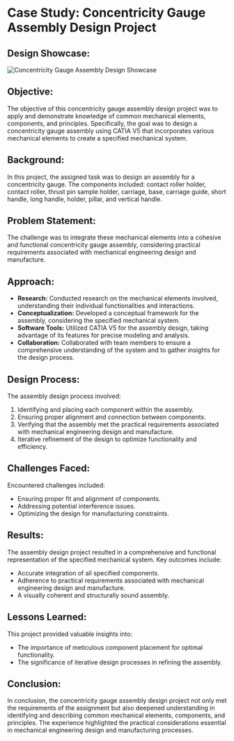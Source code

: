 
<h1>Case Study: Concentricity Gauge Assembly Design Project</h1>

<h2>Design Showcase:</h2>
<img src="https://github.com/Mathew2624/Case-Study-Assembly-Design-Project/assets/150618966/2e5fcbab-96e8-4754-8206-89fc3e190f25" alt="Concentricity Gauge Assembly Design Showcase" style="max-width: 100%; height: auto">

<h2>Objective:</h2>
    <p>The objective of this concentricity gauge assembly design project was to apply and demonstrate knowledge of common
        mechanical elements, components, and principles. Specifically, the goal was to design a concentricity gauge
        assembly using CATIA V5 that incorporates various mechanical elements to create a specified mechanical system.</p>

<h2>Background:</h2>
    <p>In this project, the assigned task was to design an assembly for a concentricity gauge. The components included:
        contact roller holder, contact roller, thrust pin sample holder, carriage, base, carriage guide, short handle,
        long handle, holder, pillar, and vertical handle.</p>

<h2>Problem Statement:</h2>
    <p>The challenge was to integrate these mechanical elements into a cohesive and functional concentricity gauge
        assembly, considering practical requirements associated with mechanical engineering design and manufacture.</p>

<h2>Approach:</h2>
    <ul>
        <li><strong>Research:</strong> Conducted research on the mechanical elements involved, understanding their
            individual functionalities and interactions.</li>
        <li><strong>Conceptualization:</strong> Developed a conceptual framework for the assembly, considering the
            specified mechanical system.</li>
        <li><strong>Software Tools:</strong> Utilized CATIA V5 for the assembly design, taking advantage of its features
            for precise modeling and analysis.</li>
        <li><strong>Collaboration:</strong> Collaborated with team members to ensure a comprehensive understanding of the
            system and to gather insights for the design process.</li>
    </ul>

 <h2>Design Process:</h2>
    <p>The assembly design process involved:</p>
    <ol>
        <li>Identifying and placing each component within the assembly.</li>
        <li>Ensuring proper alignment and connection between components.</li>
        <li>Verifying that the assembly met the practical requirements associated with mechanical engineering design and
            manufacture.</li>
        <li>Iterative refinement of the design to optimize functionality and efficiency.</li>
    </ol>

<h2>Challenges Faced:</h2>
    <p>Encountered challenges included:</p>
    <ul>
        <li>Ensuring proper fit and alignment of components.</li>
        <li>Addressing potential interference issues.</li>
        <li>Optimizing the design for manufacturing constraints.</li>
    </ul>

<h2>Results:</h2>
    <p>The assembly design project resulted in a comprehensive and functional representation of the specified mechanical
        system. Key outcomes include:</p>
    <ul>
        <li>Accurate integration of all specified components.</li>
        <li>Adherence to practical requirements associated with mechanical engineering design and manufacture.</li>
        <li>A visually coherent and structurally sound assembly.</li>
    </ul>

<h2>Lessons Learned:</h2>
    <p>This project provided valuable insights into:</p>
    <ul>
        <li>The importance of meticulous component placement for optimal functionality.</li>
        <li>The significance of iterative design processes in refining the assembly.</li>
    </ul>

<h2>Conclusion:</h2>
    <p>In conclusion, the concentricity gauge assembly design project not only met the requirements of the assignment but
        also deepened understanding in identifying and describing common mechanical elements, components, and principles.
        The experience highlighted the practical considerations essential in mechanical engineering design and
        manufacturing processes.</p>

</body>

</html>
